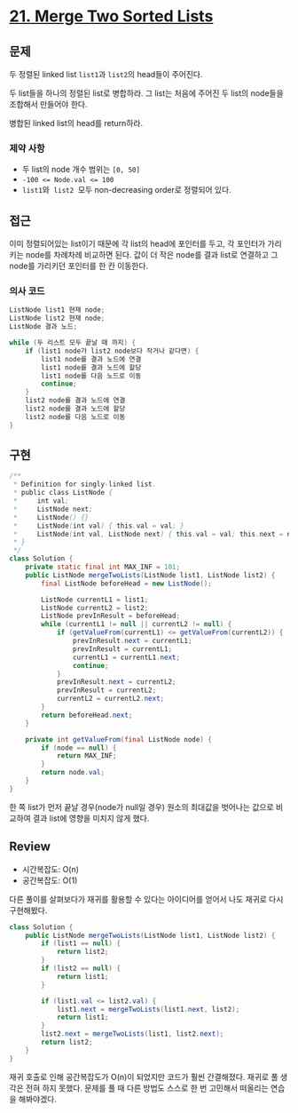 # **[21. Merge Two Sorted Lists](https://leetcode.com/problems/merge-two-sorted-lists/)**

## 문제

두 정렬된 linked list `list1`과 `list2`의 head들이 주어진다.

두 list들을 하나의 정렬된 list로 병합하라. 그 list는 처음에 주어진 두 list의 node들을 조합해서 만들어야 한다.

병합된 linked list의 head를 return하라.

### 제약 사항

- 두 list의 node 개수 범위는 `[0, 50]`
- `-100 <= Node.val <= 100`
- `list1`와  `list2`  모두 non-decreasing order로 정렬되어 있다.

## 접근

이미 정렬되어있는 list이기 때문에 각 list의 head에 포인터를 두고, 각 포인터가 가리키는 node를 차례차례 비교하면 된다. 값이 더 작은 node를 결과 list로 연결하고 그 node를 가리키던 포인터를 한 칸 이동한다.

### 의사 코드

```java
ListNode list1 현재 node;
ListNode list2 현재 node;
ListNode 결과 노드;

while (두 리스트 모두 끝날 때 까지) {
	if (list1 node가 list2 node보다 작거나 같다면) {
		list1 node를 결과 노드에 연결
		list1 node를 결과 노드에 할당
		list1 node를 다음 노드로 이동
		continue;
	}
	list2 node를 결과 노드에 연결
	list2 node를 결과 노드에 할당
	list2 node를 다음 노드로 이동
}
```

## 구현

```java
/**
 * Definition for singly-linked list.
 * public class ListNode {
 *     int val;
 *     ListNode next;
 *     ListNode() {}
 *     ListNode(int val) { this.val = val; }
 *     ListNode(int val, ListNode next) { this.val = val; this.next = next; }
 * }
 */
class Solution {
    private static final int MAX_INF = 101;
    public ListNode mergeTwoLists(ListNode list1, ListNode list2) {
        final ListNode beforeHead = new ListNode();

        ListNode currentL1 = list1;
        ListNode currentL2 = list2;
        ListNode prevInResult = beforeHead;
        while (currentL1 != null || currentL2 != null) {
            if (getValueFrom(currentL1) <= getValueFrom(currentL2)) {
                prevInResult.next = currentL1;
                prevInResult = currentL1;
                currentL1 = currentL1.next;
                continue;
            }
            prevInResult.next = currentL2;
            prevInResult = currentL2;
            currentL2 = currentL2.next;
        }
        return beforeHead.next;
    }

    private int getValueFrom(final ListNode node) {
        if (node == null) {
            return MAX_INF;
        }
        return node.val;
    }
}
```

한 쪽 list가 먼저 끝날 경우(node가 null일 경우) 원소의 최대값을 벗어나는 값으로 비교하여 결과 list에 영향을 미치지 않게 했다.

## Review

- 시간복잡도: O(n)
- 공간복잡도: O(1)

다른 풀이를 살펴보다가 재귀를 활용할 수 있다는 아이디어를 얻어서 나도 재귀로 다시 구현해봤다.

```java
class Solution {
    public ListNode mergeTwoLists(ListNode list1, ListNode list2) {
        if (list1 == null) {
            return list2;
        }
        if (list2 == null) {
            return list1;
        }

        if (list1.val <= list2.val) {
            list1.next = mergeTwoLists(list1.next, list2);
            return list1;
        }
        list2.next = mergeTwoLists(list1, list2.next);
        return list2;
    }
}
```

재귀 호출로 인해 공간복잡도가 O(n)이 되었지만 코드가 훨씬 간결해졌다. 재귀로 풀 생각은 전혀 하지 못했다. 문제를 풀 때 다른 방법도 스스로 한 번 고민해서 떠올리는 연습을 해봐야겠다.
